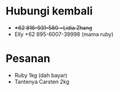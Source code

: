 # Hubungi kembali
- <strike>+62 816-931-580 ~Lidia Zhang</strike>
- Elly +62 895-6007-39998 (mama ruby)

# Pesanan
- Ruby 1kg (dah bayar)
- Tantenya Carsten 2kg
